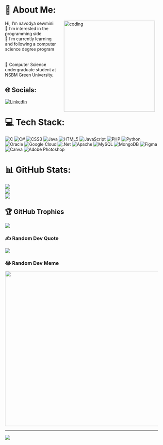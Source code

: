 # 💫 About Me:

 
<div style="float: right; margin: 0 10px 0 10px;">
  <img align="right" alt="coding" width="300" src="https://www.bing.com/images/search?view=detailV2&ccid=1%2blZqkFe&id=5E291B9418920EC7CE968AC91EDF9FC3BCE486CB&thid=OIP.1-lZqkFe4kBZ4Lq7lVqYbwHaFj&mediaurl=https%3a%2f%2fmiro.medium.com%2fmax%2f1600%2f0*K2WLMTExLyida7OR.gif&cdnurl=https%3a%2f%2fth.bing.com%2fth%2fid%2fR.d7e959aa415ee24059e0babb955a986f%3frik%3dy4bkvMOf3x7Jig%26pid%3dImgRaw%26r%3d0&exph=600&expw=800&q=coding+develper+girl++animation+gifs&simid=608003920418582207&FORM=IRPRST&ck=8D0521640ED653E45CDA97FD9BAE9EE9&selectedIndex=4&ajaxhist=0&ajaxserp=0">
</div>

Hi, I’m navodya sewmini<br>👀 I’m interested in the programming side<br>🌱 I’m currently learning and following a computer science degree program<br><br><br>
💞️ Computer Science undergraduate student at NSBM Green University.


 


## 🌐 Socials:
[![LinkedIn](https://img.shields.io/badge/LinkedIn-%230077B5.svg?logo=linkedin&logoColor=white)](https://linkedin.com/in/https://www.linkedin.com/in/navodya-sewmini-8a1862221/) 

# 💻 Tech Stack:
![C](https://img.shields.io/badge/c-%2300599C.svg?style=for-the-badge&logo=c&logoColor=white) ![C#](https://img.shields.io/badge/c%23-%23239120.svg?style=for-the-badge&logo=c-sharp&logoColor=white) ![CSS3](https://img.shields.io/badge/css3-%231572B6.svg?style=for-the-badge&logo=css3&logoColor=white) ![Java](https://img.shields.io/badge/java-%23ED8B00.svg?style=for-the-badge&logo=java&logoColor=white) ![HTML5](https://img.shields.io/badge/html5-%23E34F26.svg?style=for-the-badge&logo=html5&logoColor=white) ![JavaScript](https://img.shields.io/badge/javascript-%23323330.svg?style=for-the-badge&logo=javascript&logoColor=%23F7DF1E) ![PHP](https://img.shields.io/badge/php-%23777BB4.svg?style=for-the-badge&logo=php&logoColor=white) ![Python](https://img.shields.io/badge/python-3670A0?style=for-the-badge&logo=python&logoColor=ffdd54) ![Oracle](https://img.shields.io/badge/Oracle-F80000?style=for-the-badge&logo=oracle&logoColor=white) ![Google Cloud](https://img.shields.io/badge/Google%20Cloud-%234285F4.svg?style=for-the-badge&logo=google-cloud&logoColor=white) ![.Net](https://img.shields.io/badge/.NET-5C2D91?style=for-the-badge&logo=.net&logoColor=white) ![Apache](https://img.shields.io/badge/apache-%23D42029.svg?style=for-the-badge&logo=apache&logoColor=white) ![MySQL](https://img.shields.io/badge/mysql-%2300f.svg?style=for-the-badge&logo=mysql&logoColor=white) ![MongoDB](https://img.shields.io/badge/MongoDB-%234ea94b.svg?style=for-the-badge&logo=mongodb&logoColor=white) 	![Figma](https://img.shields.io/badge/figma-%23F24E1E.svg?style=for-the-badge&logo=figma&logoColor=white) ![Canva](https://img.shields.io/badge/Canva-%2300C4CC.svg?style=for-the-badge&logo=Canva&logoColor=white) ![Adobe Photoshop](https://img.shields.io/badge/adobephotoshop-%2331A8FF.svg?style=for-the-badge&logo=adobephotoshop&logoColor=white)
# 📊 GitHub Stats:
![](https://github-readme-stats.vercel.app/api?username=nsewmini&theme=radical&hide_border=false&include_all_commits=true&count_private=true)<br/>
![](https://github-readme-streak-stats.herokuapp.com/?user=nsewmini&theme=radical&hide_border=false)<br/>
![](https://github-readme-stats.vercel.app/api/top-langs/?username=nsewmini&theme=radical&hide_border=false&include_all_commits=true&count_private=true&layout=compact)

## 🏆 GitHub Trophies
![](https://github-profile-trophy.vercel.app/?username=nsewmini&theme=discord&no-frame=false&no-bg=true&margin-w=4)

### ✍️ Random Dev Quote
![](https://quotes-github-readme.vercel.app/api?type=horizontal&theme=radical)

### 😂 Random Dev Meme
<img src="https://random-memer.herokuapp.com/" width="512px"/>

---
[![](https://visitcount.itsvg.in/api?id=nsewmini&icon=0&color=0)](https://visitcount.itsvg.in)

<!-- Proudly created with GPRM ( https://gprm.itsvg.in ) -->
